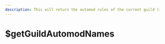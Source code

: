 ```yaml
---
description: This will return the automod rules of the current guild (if any)
---
```


# $getGuildAutomodNames

